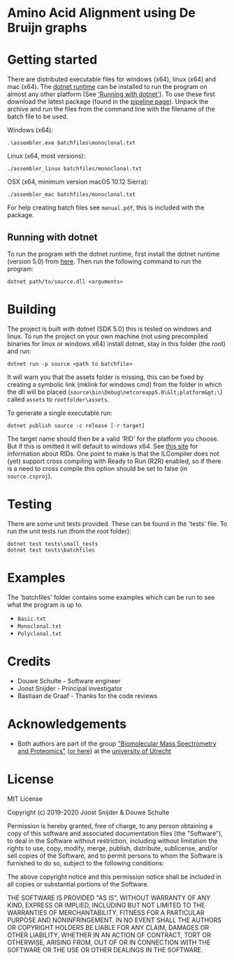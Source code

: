 # Amino Acid Alignment using De Bruijn graphs

# Getting started

There are distributed executable files for windows (x64), linux (x64) and mac (x64). The [dotnet runtime](https://dotnet.microsoft.com/download) can be installed to run the program on almost any other platform (See ['Running with dotnet'](#running-with-dotnet)). To use these first download the latest package (found in the [pipeline page](https://git.science.uu.nl/d.schulte/research-project-amino-acid-alignment/pipelines)). Unpack the archive and run the files from the command line with the filename of the batch file to be used.

Windows (x64):
```
.\assembler.exe batchfiles\monoclonal.txt
```

Linux (x64, most versions):
```
./assembler_linux batchfiles/monoclonal.txt
```

OSX (x64, minimum version macOS 10.12 Sierra):
```
./assembler_mac batchfiles/monoclonal.txt
```

For help creating batch files see `manual.pdf`, this is included with the package.


## Running with dotnet

To run the program with the dotnet runtime, first install the dotnet runtime (version 5.0) from [here](https://dotnet.microsoft.com/download).
Then run the following command to run the program:

```
dotnet path/to/source.dll <arguments>
```

# Building

The project is built with dotnet (SDK 5.0) this is tested on windows and linux. To run the project on your own machine (not using precompiled binaries for linux or windows x64) install dotnet, stay in this folder (the root) and run:

```
dotnet run -p source <path to batchfile>
```

It will warn you that the assets folder is missing, this can be fixed by creating a symbolic link (mklink for windows cmd) from the folder in which the dll will be placed (`source\bin\Debug\netcoreapp5.0\&lt;platform&gt;\`) called `assets` to `rootfolder\assets`.


To generate a single executable run:

```
dotnet publish source -c release [-r target]
```

The target name should then be a valid 'RID' for the platform you choose. But if this is omitted it will default to windows x64. See [this site](https://docs.microsoft.com/en-us/dotnet/core/rid-catalog#rid-graph) for information about RIDs. One point to make is that the ILCompiler does not (yet) support cross compiling with Ready to Run (R2R) enabled, so if there is a need to cross compile this option should be set to false (in `source.csproj`).


# Testing

There are some unit tests provided. These can be found in the 'tests' file. To run the unit tests run (from the root folder):

```
dotnet test tests\small_tests
dotnet test tests\batchfiles
```


# Examples

The 'batchfiles' folder contains some examples which can be run to see what the program is up to.

- `Basic.txt` 
- `Monoclonal.txt`
- `Polyclonal.txt`


# Credits

* Douwe Schulte - Software engineer
* Joost Snijder - Principal investigator
* Bastiaan de Graaf - Thanks for the code reviews


# Acknowledgements

* Both authors are part of the group ["Biomolecular Mass Spectrometry and Proteomics"](https://www.uu.nl/en/research/biomolecular-mass-spectrometry-and-proteomics) ([or here](https://www.hecklab.com/biomolecular-mass-spectrometry-and-proteomics/)) at the [university of Utrecht](https://www.uu.nl/)


# License

MIT License

Copyright (c) 2019-2020 Joost Snijder & Douwe Schulte

Permission is hereby granted, free of charge, to any person obtaining a copy
of this software and associated documentation files (the "Software"), to deal
in the Software without restriction, including without limitation the rights
to use, copy, modify, merge, publish, distribute, sublicense, and/or sell
copies of the Software, and to permit persons to whom the Software is
furnished to do so, subject to the following conditions:

The above copyright notice and this permission notice shall be included in all
copies or substantial portions of the Software.

THE SOFTWARE IS PROVIDED "AS IS", WITHOUT WARRANTY OF ANY KIND, EXPRESS OR
IMPLIED, INCLUDING BUT NOT LIMITED TO THE WARRANTIES OF MERCHANTABILITY,
FITNESS FOR A PARTICULAR PURPOSE AND NONINFRINGEMENT. IN NO EVENT SHALL THE
AUTHORS OR COPYRIGHT HOLDERS BE LIABLE FOR ANY CLAIM, DAMAGES OR OTHER
LIABILITY, WHETHER IN AN ACTION OF CONTRACT, TORT OR OTHERWISE, ARISING FROM,
OUT OF OR IN CONNECTION WITH THE SOFTWARE OR THE USE OR OTHER DEALINGS IN THE
SOFTWARE.
